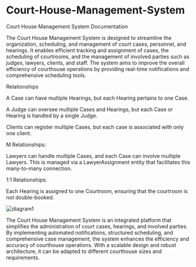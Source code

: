 # Court-House-Management-System

Court House Management System Documentation


The Court House Management System is designed to streamline the organization, scheduling, and management of court cases, personnel, and hearings. It enables efficient tracking and assignment of cases, the scheduling of courtrooms, and the management of involved parties such as judges, lawyers, clients, and staff. The system aims to improve the overall efficiency of courthouse operations by providing real-time notifications and comprehensive scheduling tools.

Relationships


A Case can have multiple Hearings, but each Hearing pertains to one Case.

A Judge can oversee multiple Cases and Hearings, but each Case or Hearing is handled by a single Judge.

Clients can register multiple Cases, but each case is associated with only one client.

M Relationships:

Lawyers can handle multiple Cases, and each Case can involve multiple Lawyers. This is managed via a LawyerAssignment entity that facilitates this many-to-many 
connection.

1:1 Relationships:

Each Hearing is assigned to one Courtroom, ensuring that the courtroom is not double-booked.


![diagram1](https://github.com/user-attachments/assets/87e48ff8-d91a-4ea7-8425-059895f703ee)






The Court House Management System is an integrated platform that simplifies the administration of court cases, hearings, and involved parties. By implementing automated notifications, structured scheduling, and comprehensive case management, the system enhances the efficiency and accuracy of courthouse operations. With a scalable design and robust architecture, it can be adapted to different courthouse sizes and requirements.
